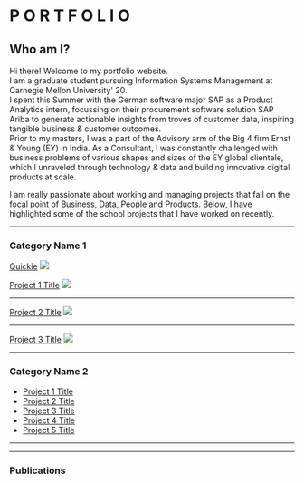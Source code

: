 # P O R T F O L I O
## Who am I?
Hi there! Welcome to my portfolio website. <br>
I am a graduate student pursuing Information Systems Management at Carnegie Mellon University' 20. <br>
I spent this Summer with the German software major SAP as a Product Analytics intern, focussing on their procurement software solution SAP Ariba to generate actionable insights from troves of customer data, inspiring tangible business & customer outcomes. <br>
Prior to my masters, I was a part of the Advisory arm of the Big 4 firm Ernst & Young (EY) in India. As a Consultant, I was constantly challenged with business problems of various shapes and sizes of the EY global clientele, which I unraveled through technology & data and building innovative digital products at scale.

I am really passionate about working and managing projects that fall on the focal point of Business, Data, People and Products. Below, I have highlighted some of the school projects that I have worked on recently.  

---

### Category Name 1 
[Quickie](/hello-world/)
<img src="images/dummy_thumbnail.jpg?raw=true"/>

[Project 1 Title](/sample_page)
<img src="images/dummy_thumbnail.jpg?raw=true"/>

---
[Project 2 Title](/pdf/sample_presentation.pdf)
<img src="images/dummy_thumbnail.jpg?raw=true"/>

---
[Project 3 Title](http://example.com/)
<img src="images/dummy_thumbnail.jpg?raw=true"/>

---

### Category Name 2

- [Project 1 Title](http://example.com/)
- [Project 2 Title](http://example.com/)
- [Project 3 Title](http://example.com/)
- [Project 4 Title](http://example.com/)
- [Project 5 Title](http://example.com/)

---




---
### Publications
